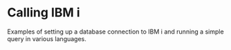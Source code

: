 # Calling IBM i

Examples of setting up a database connection to IBM i and running a simple query in various languages.


